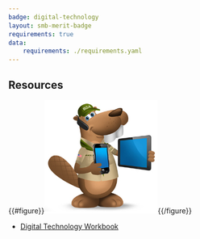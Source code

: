 ```yaml
---
badge: digital-technology
layout: smb-merit-badge
requirements: true
data:
    requirements: ./requirements.yaml
---
```


## Resources

{{#figure}}<img src="digital-technology-bucky.jpg" class="W(100%)" />{{/figure}}
* [Digital Technology Workbook](digital-technology-workbook.pdf)
